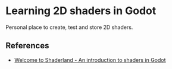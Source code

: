 # Learning 2D shaders in Godot

Personal place to create, test and store 2D shaders.

## References
* [Welcome to Shaderland - An introduction to shaders in Godot](https://www.youtube.com/watch?v=nyFzPaWAzeQ)